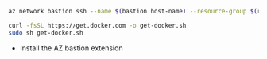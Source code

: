 ```bash
az network bastion ssh --name $(bastion host-name) --resource-group $(resource group name) --target-ip-address ($vm ip private ip address) --auth-type "ssh-key" --username $(vm-userName) --ssh-key "$(ssh key file)"
```

```bash
curl -fsSL https://get.docker.com -o get-docker.sh
sudo sh get-docker.sh
```

- Install the AZ bastion extension
